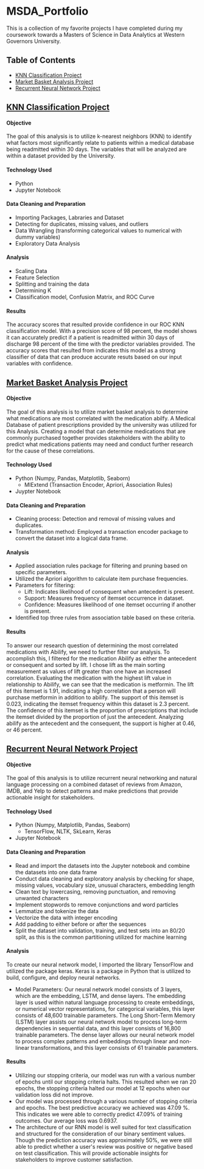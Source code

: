 # MSDA_Portfolio
This is a collection of my favorite projects I have completed during my coursework towards a Masters of Science in Data Analytics at Western Governors University.
## Table of Contents
- [KNN Classification Project](#knn-classification-project)
- [Market Basket Analysis Project](#market-basket-analysis-project)
- [Recurrent Neural Network Project](#recurrent-neural-network-project)
## [KNN Classification Project](https://github.com/Sunny-Lai/MSDA_Portfolio/tree/main/KNN_Classification)
#### Objective
The goal of this analysis is to utilize k-nearest neighbors (KNN) to identify what factors most significantly relate to patients within a medical database being readmitted within 30 days. The variables that will be analyzed are within a dataset provided by the University.
#### Technology Used
- Python
- Jupyter Notebook
#### Data Cleaning and Preparation
- Importing Packages, Labraries and Dataset
- Detecting for duplicates, missing values, and outliers
- Data Wrangling (transforming categorical values to numerical with dummy variables)
- Exploratory Data Analysis
#### Analysis
- Scaling Data
- Feature Selection
- Splitting and training the data
- Determining K
- Classification model, Confusion Matrix, and ROC Curve
#### Results
The accuracy scores that resulted provide confidence in our ROC KNN classification model. With a precision score of 98 percent, the model shows it can accurately predict if a patient is readmitted within 30 days of discharge 98 percent of the time with the predictor variables provided. The accuracy scores that resulted from indicates this model as a strong classifier of data that can produce accurate resuts based on our input variables with confidence.
## [Market Basket Analysis Project](https://github.com/Sunny-Lai/MSDA_Portfolio/tree/main/Market_Basket_Analysis)
#### Objective
The goal of this analysis is to utilize market basket analysis to determine what medications are most correlated with the medication abilfy. A Medical Database of patient prescriptions provided by the university was utilized for this Analysis.  Creating a model that can determine medications that are commonly purchased together provides stakeholders with the ability to predict what medications patients may need and conduct further research for the cause of these correlations. 
#### Technology Used
- Python (Numpy, Pandas, Matplotlib, Seaborn)
    - MlExtend (Transaction Encoder, Apriori, Association Rules)
- Juypter Notebook
#### Data Cleaning and Preparation
- Cleaning process: Detection and removal of missing values and duplicates.
- Transformation method: Employed a transaction encoder package to convert the dataset into a logical data frame.
#### Analysis
- Applied association rules package for filtering and pruning based on specific parameters.
- Utilized the Apriori algorithm to calculate item purchase frequencies.
- Parameters for filtering:
    - Lift: Indicates likelihood of consequent when antecedent is present.
    - Support: Measures frequency of itemset occurrence in dataset.
    - Confidence: Measures likelihood of one itemset occurring if another is present.
- Identified top three rules from association table based on these criteria.
#### Results
To answer our research question of determining the most correlated medications with Abilify, we need to further filter our analysis. To accomplish this, I filtered for the medication Abilify as either the antecedent or consequent and sorted by lift. I chose lift as the main sorting measurement as values of lift greater than one have an increased correlation. Evaluating the medication with the highest lift value in relationship to Abilify, we can see that the medication is metformin. The lift of this itemset is 1.91, indicating a high correlation that a person will purchase metformin in addition to abilify. The support of this itemset is 0.023, indicating the itemset frequency within this dataset is 2.3 percent. The confidence of this itemset is the proportion of prescriptions that include the itemset divided by the proportion of just the antecedent. Analyzing abilify as the antecedent and the consequent, the support is higher at 0.46, or 46 percent.
## [Recurrent Neural Network Project](https://github.com/Sunny-Lai/MSDA_Portfolio/tree/main/Recurrent_Neural_Network)
#### Objective
The goal of this analysis is to utilize recurrent neural networking and natural language processing on a combined dataset of reviews from Amazon, IMDB, and Yelp to detect patterns and make predictions that provide actionable insight for stakeholders.
#### Technology Used
- Python (Numpy, Matplotlib, Pandas, Seaborn)
    - TensorFlow, NLTK, SkLearn, Keras
- Jupyter Notebook
#### Data Cleaning and Preparation
- Read and import the datasets into the Jupyter notebook and combine the datasets into one data frame 
- Conduct data cleaning and exploratory analysis by checking for shape, missing values, vocabulary size, unusual characters, embedding length 
- Clean text by lowercasing, removing punctuation, and removing unwanted characters 
- Implement stopwords to remove conjunctions and word particles 
- Lemmatize and tokenize the data  
- Vectorize the data with integer encoding 
- Add padding to either before or after the sequences 
- Split the dataset into validation, training, and test sets into an 80/20 split, as this is the common partitioning utilized for machine learning
#### Analysis
To create our neural network model, I imported the library TensorFlow and utilized the package keras. Keras is a package in Python that is utilized to build, configure, and deploy neural networks.
- Model Parameters: Our neural network model consists of 3 layers, which are the embedding, LSTM, and dense layers. The embedding layer is used within natural language processing to create embeddings, or numerical vector representations, for categorical variables, this layer consists of 48,600 trainable parameters. The Long Short-Term Memory (LSTM) layer assists our neural network model to process long-term dependencies in sequential data, and this layer consists of 16,800 trainable parameters. The dense layer allows our neural network model to process complex patterns and embeddings through linear and non-linear transformations, and this layer consists of 61 trainable parameters.
#### Results
- Utilizing our stopping criteria, our model was run with a various number of epochs until our stopping criteria halts. This resulted when we ran 20 epochs, the stopping criteria halted our model at 12 epochs when our validation loss did not improve.
- Our model was processed through a various number of stopping criteria and epochs. The best predictive accuracy we achieved was 47.09 %. This indicates we were able to correctly predict 47.09% of training outcomes. Our average loss was 0.6937.
- The architecture of our RNN model is well suited for text classification and structured for the consideration of our binary sentiment values. Though the prediction accuracy was approximately 50%, we were still able to predict whether a user's review was positive or negative based on test classification. This will provide actionable insights for stakeholders to improve customer satisfaction.
